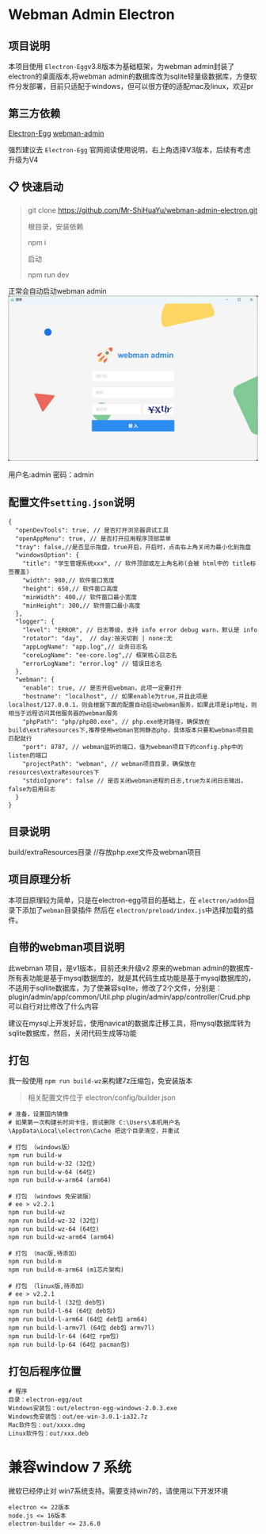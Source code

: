 # Webman Admin Electron

## 项目说明

本项目使用 `Electron-Egg`v3.8版本为基础框架，为webman admin封装了electron的桌面版本,将webman admin的数据库改为sqlite轻量级数据库，方便软件分发部署，目前只适配于windows，但可以很方便的适配mac及linux，欢迎pr

## 第三方依赖

[Electron-Egg](https://www.kaka996.com/)
[webman-admin](https://www.workerman.net/doc/webman-admin/)

强烈建议去 `Electron-Egg` 官网阅读使用说明，右上角选择V3版本，后续有考虑升级为V4

## 📋 快速启动
> git clone https://github.com/Mr-ShiHuaYu/webman-admin-electron.git
> 
> 根目录，安装依赖
> 
> npm i
> 
> 启动
> 
> npm run dev
> 
正常会自动启动webman admin
![](./imgs/run.jpg) 

用户名:admin
密码：admin


## 配置文件`setting.json`说明
```json5
{
  "openDevTools": true, // 是否打开浏览器调试工具
  "openAppMenu": true, // 是否打开应用程序顶部菜单
  "tray": false,//是否显示拖盘，true开启，开启时，点击右上角关闭为最小化到拖盘
  "windowsOption": {
    "title": "学生管理系统xxx", // 软件顶部或左上角名称(会被 html中的 title标签覆盖)
    "width": 980,// 软件窗口宽度
    "height": 650,// 软件窗口高度
    "minWidth": 400,// 软件窗口最小宽度
    "minHeight": 300,// 软件窗口最小高度
  },
  "logger": {
    "level": "ERROR", // 日志等级，支持 info error debug warn，默认是 info
    "rotator": "day",  // day:按天切割 | none:无
    "appLogName": "app.log",// 业务日志名
    "coreLogName": "ee-core.log",// 框架核心日志名
    "errorLogName": "error.log" // 错误日志名
  },
  "webman": {
    "enable": true, // 是否开启webman，此项一定要打开
    "hostname": "localhost", // 如果enable为true,并且此项是localhost/127.0.0.1，则会根据下面的配置自动启动webman服务，如果此项是ip地址，则相当于远程访问其他服务器的webman服务
    "phpPath": "php/php80.exe", // php.exe绝对路径，确保放在 build\extraResources下,推荐使用webman官网静态php，具体版本只要和webman项目能匹配就行
    "port": 8787, // webman监听的端口，值为webman项目下的config.php中的listen的端口
    "projectPath": "webman", // webman项目目录，确保放在resources\extraResources下
    "stdioIgnore": false // 是否关闭webman进程的日志,true为关闭日志输出，false为启用日志
  }
}
```

## 目录说明
build/extraResources目录  //存放php.exe文件及webman项目

## 项目原理分析
本项目原理较为简单，只是在electron-egg项目的基础上，在 `electron/addon`目录下添加了`webman`目录插件
然后在 `electron/preload/index.js`中选择加载的插件。

## 自带的webman项目说明
此webman 项目，是v1版本，目前还未升级v2
原来的webman admin的数据库-所有表功能是基于mysql数据库的，就是其代码生成功能是基于mysql数据库的，不适用于sqllite数据库，为了使兼容sqlite，修改了2个文件，分别是：
plugin/admin/app/common/Util.php
plugin/admin/app/controller/Crud.php
可以自行对比修改了什么内容

建议在mysql上开发好后，使用navicat的数据库迁移工具，将mysql数据库转为sqlite数据库，然后，关闭代码生成等功能


## 打包
我一般使用 `npm run build-wz`来构建7z压缩包，免安装版本

> 相关配置文件位于 electron/config/builder.json
> 
```
# 准备，设置国内镜像
# 如果第一次构建长时间卡住，尝试删除 C:\Users\本机用户名\AppData\Local\electron\Cache 把这个目录清空，并重试

# 打包 （windows版）
npm run build-w
npm run build-w-32 (32位)
npm run build-w-64 (64位)
npm run build-w-arm64 (arm64)

# 打包 （windows 免安装版）
# ee > v2.2.1
npm run build-wz
npm run build-wz-32 (32位)
npm run build-wz-64 (64位)
npm run build-wz-arm64 (arm64)

# 打包 （mac版,待添加）
npm run build-m
npm run build-m-arm64 (m1芯片架构)

# 打包 （linux版,待添加）
# ee > v2.2.1
npm run build-l (32位 deb包)
npm run build-l-64 (64位 deb包)
npm run build-l-arm64 (64位 deb包 arm64)
npm run build-l-armv7l (64位 deb包 armv7l)
npm run build-lr-64 (64位 rpm包)
npm run build-lp-64 (64位 pacman包)
```
## 打包后程序位置
```
# 程序
目录：electron-egg/out
Windows安装包：out/electron-egg-windows-2.0.3.exe  
Windows免安装包：out/ee-win-3.0.1-ia32.7z
Mac软件包：out/xxxx.dmg
Linux软件包：out/xxx.deb 
```

# 兼容window 7 系统
微软已经停止对 win7系统支持。需要支持win7的，请使用以下开发环境
```
electron <= 22版本
node.js <= 16版本
electron-builder <= 23.6.0

```
